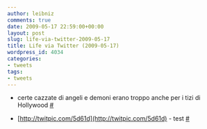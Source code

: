 ```yaml
---
author: leibniz
comments: true
date: 2009-05-17 22:59:00+00:00
layout: post
slug: life-via-twitter-2009-05-17
title: Life via Twitter (2009-05-17)
wordpress_id: 4034
categories:
- tweets
tags:
- tweets
---
```



	
  * certe cazzate di angeli e demoni erano troppo anche per i tizi di Hollywood [#](http://twitter.com/leibniz/statuses/1825779835)

	
  * [http://twitpic.com/5d61d](http://twitpic.com/5d61d) - test [#](http://twitter.com/leibniz/statuses/1826709007)


